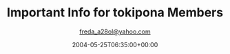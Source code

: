 ---
title: 'Important Info for tokipona Members'
posts: 2
hash: 't227'
author: 'freda_a28ol@yahoo.com'
date: 2004-05-25T06:35:00+00:00
sources:
  - http://forums.tokipona.org/viewtopic.php%3Ft=227.html
---